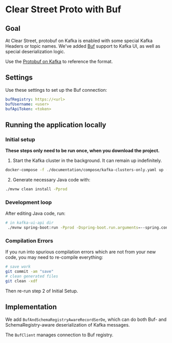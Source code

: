 # Clear Street Proto with Buf

## Goal

At Clear Street, protobuf on Kafka is enabled with some special Kafka Headers or topic names.
We've added [Buf](https://buf.build/) support to Kafka UI, as well as special deserialization logic.

Use the [Protobuf on Kafka](https://www.notion.so/clearstreet/Protobuf-on-Kafka-ac912401cf504c75956d907b86a12f55) to reference the format.

## Settings

Use these settings to set up the Buf connection:

```yaml
bufRegistry: https://<url>
bufUsername: <user>
bufApiToken: <token>
```

## Running the application locally

### Initial setup

**These steps only need to be run once, when you download the project.**

1. Start the Kafka cluster in the background. It can remain up indefinitely.

```bash
docker-compose -f ./documentation/compose/kafka-clusters-only.yaml up -d
```

2. Generate necessary Java code with:

```bash
./mvnw clean install -Pprod
```

### Development loop

After editing Java code, run:

```bash
# in kafka-ui-api dir
 ./mvnw spring-boot:run -Pprod -Dspring-boot.run.arguments=--spring.config.location=file:///home/ohartman/git/kafka-ui/kafka-ui-api/src/main/resources/application-local-buf.yml
```

### Compilation Errors

If you run into spurious compilation errors which are not from your new code, you may need to re-compile everything:

```bash
# save work
git commit -am "save"
# clean generated files
git clean -xdf
```

Then re-run step 2 of Initial Setup.

## Implementation

We add `BufAndSchemaRegistryAwareRecordSerDe`, which can do both Buf- and SchemaRegistry-aware deserialization of Kafka messages.

The `BufClient` manages connection to Buf registry.
